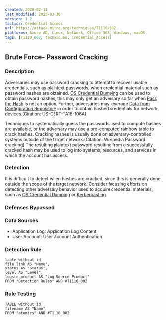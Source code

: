 ```yaml
---
created: 2020-02-11
last_modified: 2023-03-30
version: 1.2
tactics: Credential Access
url: https://attack.mitre.org/techniques/T1110/002
platforms: Azure AD, Linux, Network, Office 365, Windows, macOS
tags: [T1110_002, techniques, Credential_Access]
---
```


## Brute Force- Password Cracking

### Description

Adversaries may use password cracking to attempt to recover usable credentials, such as plaintext passwords, when credential material such as password hashes are obtained. [OS Credential Dumping](https://attack.mitre.org/techniques/T1003) can be used to obtain password hashes, this may only get an adversary so far when [Pass the Hash](https://attack.mitre.org/techniques/T1550/002) is not an option. Further,  adversaries may leverage [Data from Configuration Repository](https://attack.mitre.org/techniques/T1602) in order to obtain hashed credentials for network devices.(Citation: US-CERT-TA18-106A) 

Techniques to systematically guess the passwords used to compute hashes are available, or the adversary may use a pre-computed rainbow table to crack hashes. Cracking hashes is usually done on adversary-controlled systems outside of the target network.(Citation: Wikipedia Password cracking) The resulting plaintext password resulting from a successfully cracked hash may be used to log into systems, resources, and services in which the account has access.

### Detection

It is difficult to detect when hashes are cracked, since this is generally done outside the scope of the target network. Consider focusing efforts on detecting other adversary behavior used to acquire credential materials, such as [OS Credential Dumping](https://attack.mitre.org/techniques/T1003) or [Kerberoasting](https://attack.mitre.org/techniques/T1558/003).

### Defenses Bypassed



### Data Sources

  - Application Log: Application Log Content
  -  User Account: User Account Authentication
### Detection Rule

```dataview
table without id
file.link AS "Name",
status AS "Status",
level AS "Level",
logsrc_product AS "Log Source Product"
FROM "Detection Rules" AND #T1110_002
```

### Rule Testing

```dataview
TABLE without id
filename AS "Name"
FROM "atomics" AND #T1110_002
```
